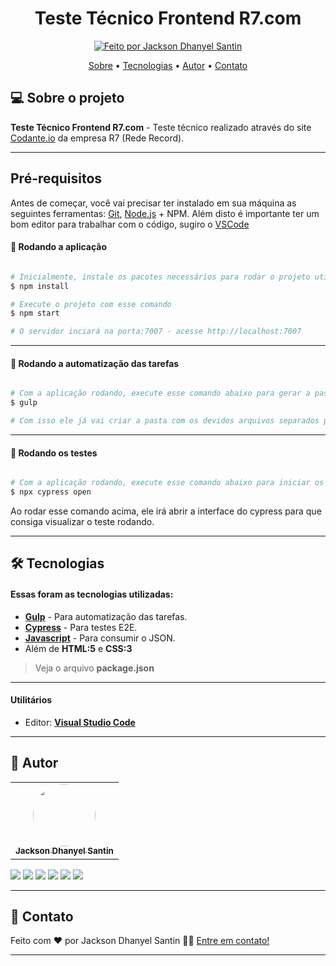 <h1 align="center">
	Teste Técnico Frontend R7.com
</h1>

<p align="center">
  <a href="https://curriculum-vitae-jacksonsantin.vercel.app">
    <img alt="Feito por Jackson Dhanyel Santin" src="https://img.shields.io/badge/feito%20por-Jackson-%238257E5">
  </a>
</p>

<p align="center">
 <a href="#-sobre-o-projeto">Sobre</a> •
 <a href="#-tecnologias">Tecnologias</a> •
 <a href="#-autor">Autor</a> •
 <a href="#-contato">Contato</a>
</p>

## 💻 Sobre o projeto

**Teste Técnico Frontend R7.com** - Teste técnico realizado através do site [Codante.io](https://codante.io/) da empresa R7 (Rede Record).

---

## Pré-requisitos

Antes de começar, você vai precisar ter instalado em sua máquina as seguintes ferramentas:
[Git](https://git-scm.com), [Node.js](https://nodejs.org/en/) + NPM.
Além disto é importante ter um bom editor para trabalhar com o código, sugiro o [VSCode](https://code.visualstudio.com/)

#### 🎲 Rodando a aplicação

```bash

# Inicialmente, instale os pacotes necessários para rodar o projeto utilizando esse comando
$ npm install

# Execute o projeto com esse comando
$ npm start

# O servidor inciará na porta:7007 - acesse http://localhost:7007

```

---

#### 🎲 Rodando a automatização das tarefas

```bash

# Com a aplicação rodando, execute esse comando abaixo para gerar a pasta /dist com os arquivos minificados
$ gulp

# Com isso ele já vai criar a pasta com os devidos arquivos separados por pastas

```

---

#### 🎲 Rodando os testes

```bash

# Com a aplicação rodando, execute esse comando abaixo para iniciar os testes
$ npx cypress open

```

Ao rodar esse comando acima, ele irá abrir a interface do cypress para que consiga visualizar o teste rodando.

---

## 🛠 Tecnologias

#### **Essas foram as tecnologias utilizadas:**

- **[Gulp](https://gulpjs.com/)** - Para automatização das tarefas.
- **[Cypress](https://www.cypress.io/)** - Para testes E2E.
- **[Javascript](https://www.javascript.com/)** - Para consumir o JSON.
- Além de **HTML:5** e **CSS:3**


> Veja o arquivo **package.json**

---

#### **Utilitários**

- Editor: **[Visual Studio Code](https://code.visualstudio.com/)**

---

## 🦸 Autor

<table>
  <tr>
    <td align="center"><a href="https://curriculum-vitae-jacksonsantin.vercel.app"><img style="border-radius: 50%;" src="https://avatars.githubusercontent.com/u/30778051?v=4" width="100px;" alt=""/><br /><sub><b>Jackson Dhanyel Santin</b></sub></a></td>
  </tr>
</table>

<a href="https://instagram.com/jackson_santin" target="_blank"><img src="https://img.shields.io/badge/-Instagram-%23E4405F?style=for-the-badge&logo=instagram&logoColor=white" target="_blank"></a>
<a href="https://twitter.com/dhanyeljack" target="_blank"><img src="https://img.shields.io/badge/Twitter-1d9bf0?style=for-the-badge&logo=twitter&logoColor=white" target="_blank"></a>
<a href="https://fb.com/jackson.santin.52" target="_blank"><img src="https://img.shields.io/badge/Facebook-1877f2?style=for-the-badge&logo=facebook&logoColor=white" target="_blank"></a>
<a href = "mailto:jackdhanyelsn@gmail.com"><img src="https://img.shields.io/badge/-Gmail-%23333?style=for-the-badge&logo=gmail&logoColor=white" target="_blank"></a>
<a href="https://www.linkedin.com/in/jackson-dhanyel-santin" target="_blank"><img src="https://img.shields.io/badge/-LinkedIn-%230077B5?style=for-the-badge&logo=linkedin&logoColor=white" target="_blank"></a>
<a href="https://curriculum-vitae-jacksonsantin.vercel.app" target="_blank"><img src="https://img.shields.io/badge/-JDS SISTEMAS-333333?style=for-the-badge&logo=web&logoColor=white" target="_blank"></a>

---

## 📝 Contato

Feito com ❤️ por Jackson Dhanyel Santin 👋🏽 [Entre em contato!](https://curriculum-vitae-jacksonsantin.vercel.app/contato)

---
